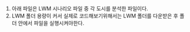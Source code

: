 1. 아래 파일은 LWM 시나리오 파일 중 각 도시를 분석한 파일이다.
2. LWM 폴더 용량이 커서 실제로 코드해보기위해서는 LWM 폴더를 다운받은 후 폴더 안에서 파일을 실행시켜야한다.
